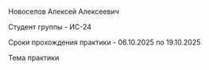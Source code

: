 Новоселов Алексей Алексеевич

Студент группы - ИС-24

Сроки прохождения практики - 06.10.2025 по 19.10.2025

Тема практики
